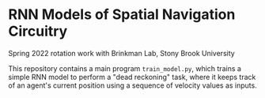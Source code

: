 # RNN Models of Spatial Navigation Circuitry

Spring 2022 rotation work with Brinkman Lab, Stony Brook University

This repository contains a main program `train_model.py`, which trains a simple RNN model to perform a "dead reckoning" task, where it keeps track of an agent's current position using a sequence of velocity values as inputs.

